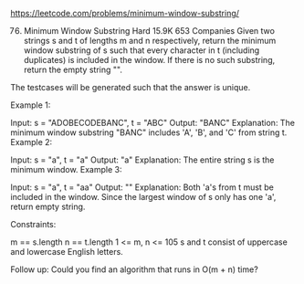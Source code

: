 https://leetcode.com/problems/minimum-window-substring/

76. Minimum Window Substring
Hard
15.9K
653
Companies
Given two strings s and t of lengths m and n respectively, return the minimum window 
substring
 of s such that every character in t (including duplicates) is included in the window. If there is no such substring, return the empty string "".

The testcases will be generated such that the answer is unique.

 

Example 1:

Input: s = "ADOBECODEBANC", t = "ABC"
Output: "BANC"
Explanation: The minimum window substring "BANC" includes 'A', 'B', and 'C' from string t.
Example 2:

Input: s = "a", t = "a"
Output: "a"
Explanation: The entire string s is the minimum window.
Example 3:

Input: s = "a", t = "aa"
Output: ""
Explanation: Both 'a's from t must be included in the window.
Since the largest window of s only has one 'a', return empty string.
 

Constraints:

m == s.length
n == t.length
1 <= m, n <= 105
s and t consist of uppercase and lowercase English letters.
 

Follow up: Could you find an algorithm that runs in O(m + n) time?